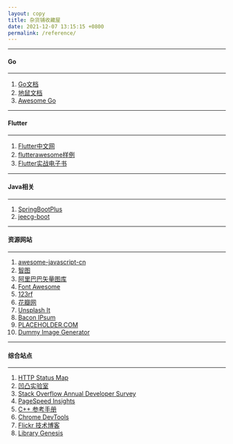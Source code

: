 ```yaml
---
layout: copy
title: 杂货铺收藏屋
date: 2021-12-07 13:15:15 +0800
permalink: /reference/
---
```


<style>
abbr {text-decoration: none;}
</style>
<!-- go -->
<hr><h4 class="btn btn-info btn-lg">Go</h4><hr>
<ol class="rectangle-list">
<li><a href="https://www.topgoer.com/" target="_blank">Go文档</a></li>
<li><a href="https://www.topgoer.cn/" target="_blank">地鼠文档</a></li>
<li><a href="https://awesome-go.com/" target="_blank">Awesome Go</a></li>
</ol>

<!-- flutter -->
<hr><h4 class="btn btn-info btn-lg">Flutter</h4><hr>
<ol class="rectangle-list">
<li><a href="https://flutter.cn/" target="_blank">Flutter中文网</a></li>
<li><a href="https://flutterawesome.com/" target="_blank">flutterawesome样例</a></li>
<li><a href="https://book.flutterchina.club/" target="_blank">Flutter实战电子书</a></li>
</ol>

<!-- Java -->

<hr><h4 class="btn btn-primary btn-lg">Java相关</h4><hr>
<ol class="rounded-list">
<li><a href="https://springboot.plus" target="_blank">SpringBootPlus</a></li>
<li><a href="http://www.jeecg.com/" target="_blank">jeecg-boot</a></li>
</ol>

<!-- 资源网站 -->

<hr><h4 class="btn btn-info btn-lg">资源网站</h4><hr>
<ol class="rectangle-list">
<li><a href="https://github.com/jobbole/awesome-javascript-cn" target="_blank">awesome-javascript-cn</a></li>
<!--图库-->
<li><a href="http://zhitu.isux.us/" target="_blank"><abbr title="高效优质的图片优化平台">智图</abbr></a></li>
<li><a href="http://www.iconfont.cn/" target="_blank">阿里巴巴矢量图库</a></li>
<li><a href="http://fontawesome.io/" target="_blank">Font Awesome</a></li>
<li><a href="https://www.123rf.com/" target="_blank">123rf</a></li>
<li><a href="http://huaban.com/" target="_blank">花瓣网</a></li>
<li><a href="https://unsplash.it/" target="_blank"><abbr title="利用unsplash免费照片来提供placehoder的网站">Unsplash It</abbr></a></li>
<li><a href="http://baconipsum.com/" target="_blank"><abbr title="提供文本填充器的网站">Bacon IPsum</abbr></a></li>
<li><a href="https://placeholder.com/" target="_blank"><abbr title="提供占位符图片的网站">PLACEHOLDER.COM</abbr></a></li>
<li><a href="https://dummyimage.com/" target="_blank"><abbr title="提供多类型占位符图片的网站">Dummy Image Generator</abbr></a></li>
</ol>
<hr><h4 class="btn btn-primary btn-lg">综合站点</h4><hr>
<ol class="rounded-list">
<li><a href="https://restlet.com/http-status-map/" target="_blank">HTTP Status Map</a></li>
<li><a href="https://aotu.io/index.html" target="_blank">凹凸实验室</a></li>
<li><a href="https://insights.stackoverflow.com/survey/" target="_blank">Stack Overflow Annual Developer Survey</a></li>
<li><a href="https://developers.google.com/speed/pagespeed/insights/?hl=zh-CN" target="_blank">PageSpeed Insights</a></li>
<li><a href="http://en.cppreference.com/w/" target="_blank">C++ 参考手册</a></li>
<li><a href="https://developers.google.com/web/tools/chrome-devtools/" target="_blank">Chrome DevTools</a></li>
<li><a href="http://code.flickr.net/" target="_blank">Flickr 技术博客</a></li>
<li><a href="http://gen.lib.rus.ec/#" target="_blank">Library Genesis</a></li>

</ol>
